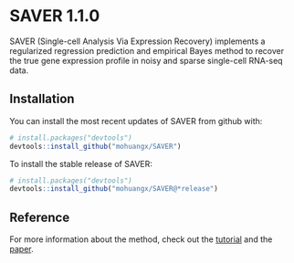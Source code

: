 # SAVER 1.1.0

SAVER (Single-cell Analysis Via Expression Recovery) implements a regularized regression prediction and empirical Bayes method to recover the true gene expression profile in noisy and sparse single-cell RNA-seq data.

## Installation

You can install the most recent updates of SAVER from github with:

```R
# install.packages("devtools")
devtools::install_github("mohuangx/SAVER")
```
To install the stable release of SAVER:

```R
# install.packages("devtools")
devtools::install_github("mohuangx/SAVER@*release")
```

## Reference
For more information about the method, check out the [tutorial](https://mohuangx.github.io/SAVER/articles/saver-tutorial.html) and the [paper](https://doi.org/10.1038/s41592-018-0033-z).





